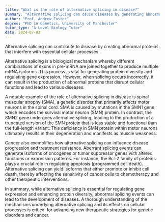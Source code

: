 ```yaml
---
title: "What is the role of alternative splicing in disease?"
summary: "Alternative splicing can cause diseases by generating abnormal proteins that interfere with normal cellular functions."
author: "Prof. Andrew Foster"
degree: "PhD in Genetics, University of Manchester"
tutor_type: "A-Level Biology Tutor"
date: 2024-07-03
---
```


Alternative splicing can contribute to disease by creating abnormal proteins that interfere with essential cellular processes.

Alternative splicing is a biological mechanism whereby different combinations of exons in pre-mRNA are joined together to produce multiple mRNA isoforms. This process is vital for generating protein diversity and regulating gene expression. However, when splicing occurs incorrectly, it can result in the production of abnormal proteins that disrupt cellular functions and lead to various diseases.

A notable example of the role of alternative splicing in disease is spinal muscular atrophy (SMA), a genetic disorder that primarily affects motor neurons in the spinal cord. SMA is caused by mutations in the SMN1 gene, which encodes the survival motor neuron (SMN) protein. In contrast, the SMN2 gene undergoes alternative splicing, leading to the production of a truncated version of the SMN protein that is less stable and functional than the full-length variant. This deficiency in SMN protein within motor neurons ultimately results in their degeneration and manifests as muscle weakness.

Cancer also exemplifies how alternative splicing can influence disease progression and treatment resistance. Aberrant splicing events can generate isoforms of oncogenes or tumor suppressor genes with altered functions or expression patterns. For instance, the Bcl-2 family of proteins plays a crucial role in regulating apoptosis (programmed cell death). Alternative splicing can yield isoforms that either promote or inhibit cell death, thereby affecting the sensitivity of cancer cells to chemotherapy and other therapeutic interventions.

In summary, while alternative splicing is essential for regulating gene expression and enhancing protein diversity, abnormal splicing events can lead to the development of diseases. A thorough understanding of the mechanisms underlying alternative splicing and its effects on cellular processes is critical for advancing new therapeutic strategies for genetic disorders and cancer.
    
